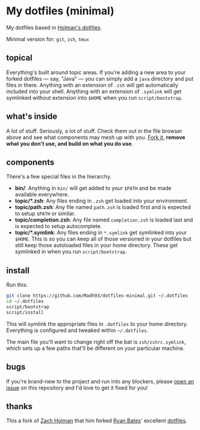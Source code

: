 # My dotfiles (minimal)

My dotfiles based in [Holman's dotfiles](https://github.com/holman/dotfiles).

Minimal version for: `git`, `zsh`, `tmux`

## topical

Everything's built around topic areas. If you're adding a new area to your
forked dotfiles — say, "Java" — you can simply add a `java` directory and put
files in there. Anything with an extension of `.zsh` will get automatically
included into your shell. Anything with an extension of `.symlink` will get
symlinked without extension into `$HOME` when you run `script/bootstrap`.

## what's inside

A lot of stuff. Seriously, a lot of stuff. Check them out in the file browser
above and see what components may mesh up with you.
[Fork it](https://github.com/Madh93/dotfiles-minimal/fork), **remove what you don't
use, and build on what you do use**.

## components

There's a few special files in the hierarchy.

- **bin/**: Anything in `bin/` will get added to your `$PATH` and be made
  available everywhere.
- **topic/\*.zsh**: Any files ending in `.zsh` get loaded into your
  environment.
- **topic/path.zsh**: Any file named `path.zsh` is loaded first and is
  expected to setup `$PATH` or similar.
- **topic/completion.zsh**: Any file named `completion.zsh` is loaded
  last and is expected to setup autocomplete.
- **topic/\*.symlink**: Any files ending in `*.symlink` get symlinked into
  your `$HOME`. This is so you can keep all of those versioned in your dotfiles
  but still keep those autoloaded files in your home directory. These get
  symlinked in when you run `script/bootstrap`.

## install

Run this:

```sh
git clone https://github.com/Madh93/dotfiles-minimal.git ~/.dotfiles
cd ~/.dotfiles
script/bootstrap
script/install
```

This will symlink the appropriate files in `.dotfiles` to your home directory.
Everything is configured and tweaked within `~/.dotfiles`.

The main file you'll want to change right off the bat is `zsh/zshrc.symlink`,
which sets up a few paths that'll be different on your particular machine.

## bugs

If you're brand-new to the project and run into any blockers, please
[open an issue](https://github.com/Madh93/dotfiles-minimal/issues) on this repository
and I'd love to get it fixed for you!

## thanks

This a fork of [Zach Holman](http://github.com/holman) that him forked [Ryan Bates](http://github.com/ryanb)' excellent
[dotfiles](http://github.com/ryanb/dotfiles).
